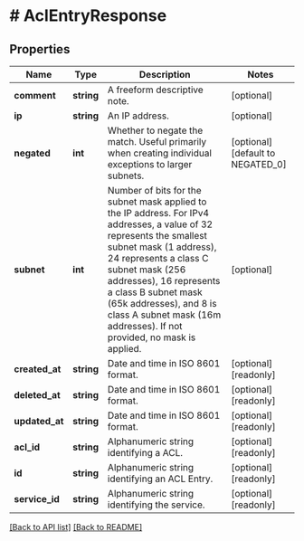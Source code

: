 # # AclEntryResponse

## Properties

Name | Type | Description | Notes
------------ | ------------- | ------------- | -------------
**comment** | **string** | A freeform descriptive note. | [optional]
**ip** | **string** | An IP address. | [optional]
**negated** | **int** | Whether to negate the match. Useful primarily when creating individual exceptions to larger subnets. | [optional] [default to NEGATED_0]
**subnet** | **int** | Number of bits for the subnet mask applied to the IP address.  For IPv4 addresses, a value of 32 represents the smallest subnet mask (1 address), 24 represents a class C subnet mask (256 addresses), 16 represents a class B subnet mask (65k addresses),  and 8 is class A subnet mask (16m addresses). If not provided, no mask is applied. | [optional]
**created_at** | **string** | Date and time in ISO 8601 format. | [optional] [readonly]
**deleted_at** | **string** | Date and time in ISO 8601 format. | [optional] [readonly]
**updated_at** | **string** | Date and time in ISO 8601 format. | [optional] [readonly]
**acl_id** | **string** | Alphanumeric string identifying a ACL. | [optional] [readonly]
**id** | **string** | Alphanumeric string identifying an ACL Entry. | [optional] [readonly]
**service_id** | **string** | Alphanumeric string identifying the service. | [optional] [readonly]

[[Back to API list]](../../README.md#endpoints) [[Back to README]](../../README.md)
